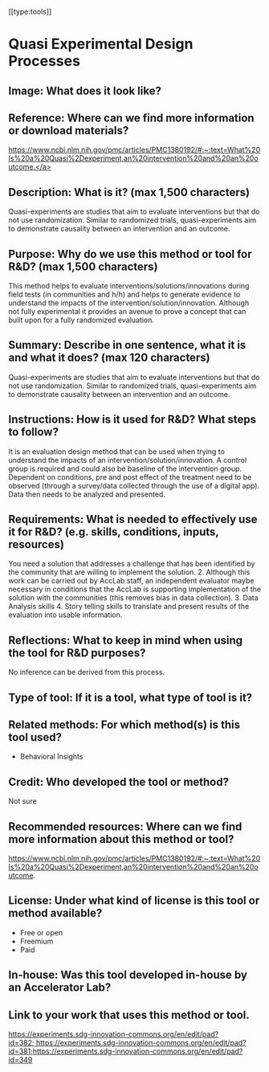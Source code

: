 [[type:tools]]

# Quasi Experimental Design Processes

## Image: What does it look like?


## Reference: Where can we find more information or download materials?


<a href="https://www.ncbi.nlm.nih.gov/pmc/articles/PMC1380192/#:~:text=What%20Is%20a%20Quasi%2Dexperiment,an%20intervention%20and%20an%20outcome." target=" blank">https://www.ncbi.nlm.nih.gov/pmc/articles/PMC1380192/#:~:text=What%20Is%20a%20Quasi%2Dexperiment,an%20intervention%20and%20an%20outcome.</a>

## Description: What is it? (max 1,500 characters)



Quasi-experiments are studies that aim to evaluate interventions but that do not use randomization. Similar to randomized trials, quasi-experiments aim to demonstrate causality between an intervention and an outcome.

## Purpose: Why do we use this method or tool for R&amp;D? (max 1,500 characters)



This method helps to evaluate interventions/solutions/innovations during field tests (in communities and h/h) and helps to generate evidence to understand the impacts of the intervention/solution/innovation. Although not fully experimental it provides an avenue to prove a concept that can built upon for a fully randomized evaluation.

## Summary: Describe in one sentence, what it is and what it does? (max 120 characters)



Quasi-experiments are studies that aim to evaluate interventions but that do not use randomization. Similar to randomized trials, quasi-experiments aim to demonstrate causality between an intervention and an outcome.

## Instructions: How is it used for R&amp;D? What steps to follow?



It is an evaluation design method that can be used when trying to understand the impacts of an intervention/solution/innovation. A control group is required and could also be baseline of the intervention group. Dependent on conditions, pre and post effect of the treatment need to be observed (through a survey/data collected through the use of a digital app). Data then needs to be analyzed and presented.

## Requirements: What is needed to effectively use it for R&amp;D? (e.g. skills, conditions, inputs, resources)



You need a solution that addresses a challenge that has been identified by the community that are willing to implement the solution. 2. Although this work can be carried out by AccLab staff, an independent evaluator maybe necessary in conditions that the AccLab is supporting implementation of the solution with the communities (this removes bias in data collection). 3. Data Analysis skills 4. Story telling skills to translate and present results of the evaluation into usable information.

## Reflections: What to keep in mind when using the tool for R&amp;D purposes?



No inference can be derived from this process.

## Type of tool: If it is a tool, what type of tool is it?

   


## Related methods: For which method(s) is this tool used?


- Behavioral Insights  


## 

   


## 

   


## Credit: Who developed the tool or method?



Not sure

## Recommended resources: Where can we find more information about this method or tool?



https://www.ncbi.nlm.nih.gov/pmc/articles/PMC1380192/#:~:text=What%20Is%20a%20Quasi%2Dexperiment,an%20intervention%20and%20an%20outcome.

## License: Under what kind of license is this tool or method available?


-  Free or open 
- Freemium
- Paid  


## In-house: Was this tool developed in-house by an Accelerator Lab?

   


## Link to your work that uses this method or tool.


<a href="https://experiments.sdg-innovation-commons.org/en/edit/pad?id=382; https://experiments.sdg-innovation-commons.org/en/edit/pad?id=381;https://experiments.sdg-innovation-commons.org/en/edit/pad?id=349" target=" blank">https://experiments.sdg-innovation-commons.org/en/edit/pad?id=382; https://experiments.sdg-innovation-commons.org/en/edit/pad?id=381;https://experiments.sdg-innovation-commons.org/en/edit/pad?id=349</a>